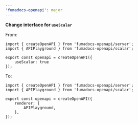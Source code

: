 ```yaml
---
'fumadocs-openapi': major
---
```


**Change interface for `useScalar`**

From:

```tsx
import { createOpenAPI } from 'fumadocs-openapi/server';
import { APIPlayground } from 'fumadocs-openapi/scalar';

export const openapi = createOpenAPI({
    useScalar: true
});
```

To:

```tsx
import { createOpenAPI } from 'fumadocs-openapi/server';
import { APIPlayground } from 'fumadocs-openapi/scalar';

export const openapi = createOpenAPI({
    renderer: {
        APIPlayground,
    },
});
```
